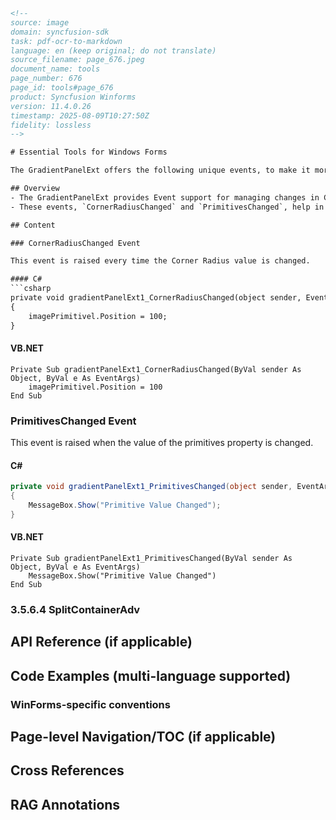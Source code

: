 ```html
<!-- 
source: image
domain: syncfusion-sdk
task: pdf-ocr-to-markdown
language: en (keep original; do not translate)
source_filename: page_676.jpeg
document_name: tools
page_number: 676
page_id: tools#page_676
product: Syncfusion Winforms
version: 11.4.0.26
timestamp: 2025-08-09T10:27:50Z
fidelity: lossless
-->

# Essential Tools for Windows Forms

The GradientPanelExt offers the following unique events, to make it more flexible to work with.

## Overview
- The GradientPanelExt provides Event support for managing changes in Corner Radius and Primitives.
- These events, `CornerRadiusChanged` and `PrimitivesChanged`, help in handling UI updates dynamically.

## Content

### CornerRadiusChanged Event

This event is raised every time the Corner Radius value is changed.

#### C#
```csharp
private void gradientPanelExt1_CornerRadiusChanged(object sender, EventArgs e)
{
    imagePrimitivel.Position = 100;
}
```

#### VB.NET
```vb.net
Private Sub gradientPanelExt1_CornerRadiusChanged(ByVal sender As Object, ByVal e As EventArgs)
    imagePrimitivel.Position = 100
End Sub
```

### PrimitivesChanged Event

This event is raised when the value of the primitives property is changed.

#### C#
```csharp
private void gradientPanelExt1_PrimitivesChanged(object sender, EventArgs e)
{
    MessageBox.Show("Primitive Value Changed");
}
```

#### VB.NET
```vb.net
Private Sub gradientPanelExt1_PrimitivesChanged(ByVal sender As Object, ByVal e As EventArgs)
    MessageBox.Show("Primitive Value Changed")
End Sub
```

### 3.5.6.4 SplitContainerAdv

## API Reference (if applicable)

## Code Examples (multi-language supported)

### WinForms-specific conventions

## Page-level Navigation/TOC (if applicable)

## Cross References

## RAG Annotations
<!-- tags: [Syncfusion Winforms, GradientPanelExt, Events, CornerRadiusChanged, PrimitivesChanged, SplitContainerAdv] keywords: [GradientPanelExt, Corner Radius, Primitives, Event Support, UI Updates, C#, VB.NET] -->
```